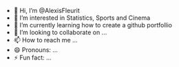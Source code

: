 - 👋 Hi, I’m @AlexisFleurit
- 👀 I’m interested in Statistics, Sports and Cinema
- 🌱 I’m currently learning how to create a github portfollio
- 💞️ I’m looking to collaborate on ...
- 📫 How to reach me ...
- 😄 Pronouns: ...
- ⚡ Fun fact: ...

<!---
AlexisFleurit/AlexisFleurit is a ✨ special ✨ repository because its `README.md` (this file) appears on your GitHub profile.
You can click the Preview link to take a look at your changes.
--->
